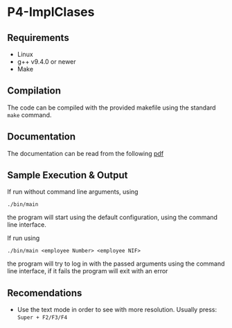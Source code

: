 # P4-ImplClases
## Requirements

  * Linux
  * g++ v9.4.0 or newer
  * Make


## Compilation

The code can be compiled with the provided makefile using the standard `make`
command.

## Documentation

The documentation can be read from the following [pdf](/doc/refman.pdf)
## Sample Execution & Output

If run without command line arguments, using

```
./bin/main
```

the program will start using the default configuration, using the command line interface.


If run using 

```
./bin/main <employee Number> <employee NIF>
```

the program will try to log in with the passed arguments using the command line interface, if it fails the program will exit with an error

## Recomendations
* Use the text mode in order to see with more resolution. Usually press: `Super + F2/F3/F4`